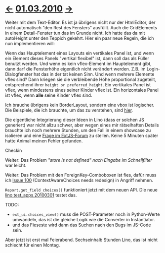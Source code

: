 # [←](20100228.md) [01.03.2010](20100301.md) [→](20100302.md) #

Weiter mit dem Text-Editor. Es ist ja übrigens nicht nur der HtmlEditor, der nicht automatisch "den Rest des Fensters" ausfüllt. Auch die GridElements in einem Detail-Fenster tun das im Grunde nicht. Ich hatte das da mit autoHeight unter den Teppich gekehrt. Hier ein paar neue Regeln, die ich nun implementieren will:

Wenn das Hauptelement eines Layouts ein vertikales Panel ist, und wenn ein Element dieses Panels "vertikal flexibel" ist, dann soll das als Füller benutzt werden. Und wenn es kein vflex-Element im Hauptelement gibt, dann darf die Fensterhöhe eigentlich nicht verändert werden. Z.B. im Login-Dialogfenster hat das in der tat keinen Sinn. Und wenn mehrere Elemente vflex sind? Dann kriegen sie die verbleibende Höhe proportional zugeteilt, entsprechend ihrer `height or preferred_height`.
Ein vertikales Panel ist vflex, wenn mindestens eines seiner Kinder vflex ist.
Ein horizontales Panel ist vflex, wenn **alle** seine Kinder vflex sind.

Ich brauche übrigens kein BorderLayout, sondern eine vbox ist logischer.
Die Beispiele, die ich brauchte, um das zu verstehen, sind
[hier](http://code.google.com/p/lino/source/browse/extjs-showcases/20100228_htmleditor.html).

Die eigentliche Integrierung dieser Ideen in Lino (dass er solchen JS generiert) war nicht allzu schwer, aber wegen eines mir rätselhaften Details brauchte ich noch mehrere Stunden, um den Fall in einem showcase zu isolieren und eine
[Frage im ExtJS-Forum](http://www.extjs.com/forum/showthread.php?p=441918#post441918) zu stellen. Keine 5 Minuten später hatte Animal meinen Fehler gefunden.

Checkin

Weiter: Das Problem _"store is not defined" nach Eingabe im Schnellfilter_ war leicht.

Weiter: Das Problem mit den ForeignKey-Comboboxen ist fies, dafür muss ich [Issue 100](https://code.google.com/p/lino/issues/detail?id=100) (ContextAwareChoices needs redesign) in Angriff nehmen.

`Report.get_field_choices()` funktioniert jetzt mit dem neuen API. Die neue [lino.test\_apps.20100301](http://code.google.com/p/lino/source/browse/src/lino/test_apps/20100301/models.py) testet das.

TODO:

  * `ext_ui.choices_view()` muss die POST-Parameter noch in Python-Werte umwandeln, das ist die gleiche Logik wie die Converter in Instantiator.
  * und das Fieseste wird dann das Suchen nach den Bugs im JS-Code sein.

Aber jetzt ist erst mal Feierabend. Sechseinhalb Stunden Lino, das ist nicht schlecht für einen Montag.